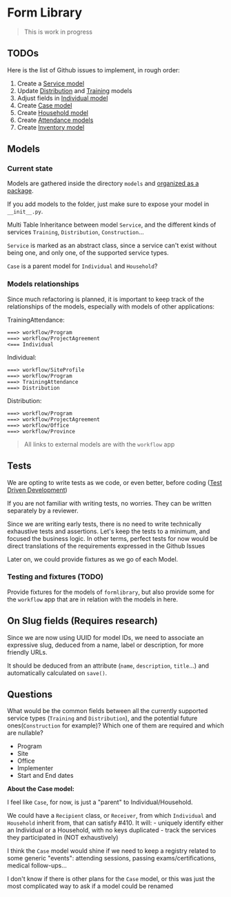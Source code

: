 # Form Library

> This is work in progress

## TODOs

Here is the list of Github issues to implement, in rough order:

1. Create a [Service model](https://github.com/hikaya-io/activity/issues/412)
2. Update [Distribution](https://github.com/hikaya-io/activity/issues/419) and [Training](https://github.com/hikaya-io/activity/issues/421) models
3. Adjust fields in [Individual model](https://github.com/hikaya-io/activity/issues/403)
4. Create [Case model](https://github.com/hikaya-io/activity/issues/410)
5. Create [Household model](https://github.com/hikaya-io/activity/issues/409)
6. Create [Attendance models](https://github.com/hikaya-io/activity/issues/422)
7. Create [Inventory model](https://github.com/hikaya-io/activity/issues/418)

## Models

### Current state

Models are gathered inside the directory `models` and [organized as a package](https://docs.djangoproject.com/fr/2.2/topics/db/models/#organizing-models-in-a-package).

If you add models to the folder, just make sure to expose your model in `__init__.py`.

Multi Table Inheritance between model `Service`, and the different kinds of services `Training`, `Distribution`, `Construction`...

`Service` is marked as an abstract class, since a service can't exist without being one, and only one, of the supported service types.

`Case` is a parent model for `Individual` and `Household`?

### Models relationships

Since much refactoring is planned, it is important to keep track of the relationships of the models, especially with models of other applications:

TrainingAttendance:

    ===> workflow/Program
    ===> workflow/ProjectAgreement
    <=== Individual

Individual:

    ===> workflow/SiteProfile
    ===> workflow/Program
    ===> TrainingAttendance
    ===> Distribution

Distribution:

    ===> workflow/Program
    ===> workflow/ProjectAgreement
    ===> workflow/Office
    ===> workflow/Province

> All links to external models are with the `workflow` app

## Tests

We are opting to write tests as we code, or even better, before coding ([Test Driven Development](https://www.obeythetestinggoat.com/book/part1.harry.html))

If you are not familiar with writing tests, no worries. They can be written separately by a reviewer.

Since we are writing early tests, there is no need to write technically exhaustive tests and assertions.
Let's keep the tests to a minimum, and focused the business logic. In other terms, perfect tests for now would be
direct translations of the requirements expressed in the Github Issues

Later on, we could provide fixtures as we go of each Model.

### Testing and fixtures (TODO)

Provide fixtures for the models of `formlibrary`, but also provide some for the `workflow` app that are in relation with the models in here.

## On Slug fields (Requires research)

Since we are now using UUID for model IDs, we need to associate an expressive slug, deduced from a name, label or description, for more friendly URLs.

It should be deduced from an attribute (`name`, `description`, `title`...) and automatically calculated on `save()`.

## Questions

What would be the common fields between all the currently supported service types (`Training` and `Distribution`), and the potential future ones(`Construction` for example)? Which one of them are required and which are nullable?

- Program
- Site
- Office
- Implementer
- Start and End dates

**About the Case model:**

I feel like `Case`, for now, is just a "parent" to Individual/Household.

We could have a `Recipient` class, or `Receiver`, from which `Individual` and `Household` inherit from, that can satisfy #410. It will:
    - uniquely identify either an Individual or a Household, with no keys duplicated
    - track the services they participated in (NOT exhaustively)

I think the `Case` model would shine if we need to keep a registry related to some generic "events": attending sessions, passing exams/certifications, medical follow-ups...

I don't know if there is other plans for the `Case` model, or this was just the most complicated way to ask if a model could be renamed
